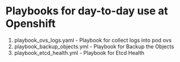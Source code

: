 # Playbooks for day-to-day use at Openshift

1. playbook_ovs_logs.yaml  		- Playbook for collect logs into pod ovs
2. playbook_backup_objects.yml 		- Playbook for Backup the Objects  
3. playbook_etcd_health.yml		- Playbook for Etcd Health
